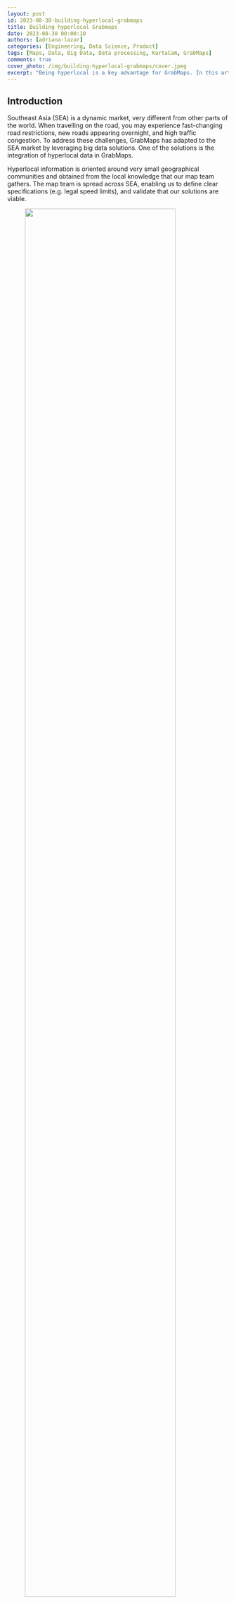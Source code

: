 ```yaml
---
layout: post
id: 2023-08-30-building-hyperlocal-grabmaps
title: Building hyperlocal Grabmaps
date: 2023-08-30 00:00:10
authors: [adriana-lazar]
categories: [Engineering, Data Science, Product]
tags: [Maps, Data, Big Data, Data processing, KartaCam, GrabMaps]
comments: true
cover_photo: /img/building-hyperlocal-grabmaps/cover.jpeg
excerpt: "Being hyperlocal is a key advantage for GrabMaps. In this article we will explain what being hyperlocal means and how it helps GrabMaps bring value to our driver-partners and passengers through the Grab platform."
---
```


## Introduction

Southeast Asia (SEA) is a dynamic market, very different from other parts of the world. When travelling on the road, you may experience fast-changing road restrictions, new roads appearing overnight, and high traffic congestion. To address these challenges, GrabMaps has adapted to the SEA market by leveraging big data solutions. One of the solutions is the integration of hyperlocal data in GrabMaps.

Hyperlocal information is oriented around very small geographical communities and obtained from the local knowledge that our map team gathers. The map team is spread across SEA, enabling us to define clear specifications (e.g. legal speed limits), and validate that our solutions are viable.

<div class="post-image-section"><figure>
  <img src="/img/building-hyperlocal-grabmaps/map-detection.gif" alt="" style="width:90%"><figcaption align="middle">Figure 1 - Map showing detections from images and probe data, and hyperlocal data.
</figcaption>
  </figure>
</div>

Hyperlocal inputs make our mapping data even more robust, adding to the details collected from our image and probe detection pipelines. Figure 1 shows how data from our detection pipeline is overlaid with hyperlocal data, and then mapped across the SEA region. If you are curious and would like to check out the data yourself, you can download it [here](https://dumps.improveosm.org/). 

## Processing hyperlocal data

Now let's go through the process of detecting hyperlocal data.

### Download data

GrabMaps is based on [OpenStreetMap](https://www.openstreetmap.org/) (OSM). The first step in the process is to download the .pbf file for Asia from [geofabrick.de](https://www.geofabrik.de/). This .pbf file contains all the data that is available on OSM, such as details of places, trees, and roads. Take for example a park, the .pbf file would contain data on the park name, wheelchair accessibility, and many more. 

For this article, we will focus on hyperlocal data related to the road network. For each road, you can obtain data such as the type of road (residential or motorway), direction of traffic (one-way or more), and road name.

### Convert data
To take advantage of big data computing, the next step in the process is to convert the .pbf file into Parquet format using a Parquetizer. This will convert the binary data in the .pbf file into a table format. Each road in SEA is now displayed as a row in a table as shown in Figure 2.

<div class="post-image-section"><figure>
  <img src="/img/building-hyperlocal-grabmaps/data-parquet.png" alt="" style="width:90%"><figcaption align="middle">Figure 2 - Road data in Parquet format.
</figcaption>
  </figure>
</div>

### Identify hyperlocal data

After the data is prepared, GrabMaps then identifies and inputs all of our hyperlocal data, and delivers a consolidated view to our downstream services. Our hyperlocal data is obtained from various sources, either by looking at geometry, or other attributes in OSM such as the direction of travel and speed limit. We also apply customised rules defined by our local map team, all in a fully automated manner. This enhances the map together with data obtained from our rides and deliveries GPS pings and from KartaView, Grab’s product for imagery collection.

<div class="post-image-section"><figure>
  <img src="/img/building-hyperlocal-grabmaps/architecture.png" alt="" style="width:90%"><figcaption align="middle">Figure 3 - Architecture diagram showing how hyperlocal data is integrated into GrabMaps.
</figcaption>
  </figure>
</div>

## Benefit of our hyperlocal GrabMaps

GrabNav, a turn-by-turn navigation tool available on the Grab driver app, is one of our products that benefits from having hyperlocal data. Here are some hyperlocal data that are made available through our approach:

- Localisation of roads: The country, state/county, or city the road is in
- Language spoken, driving side, and speed limit
- Region-specific default speed regulations 
- Consistent name usage using language inference
- Complex attributes like intersection links

To further explain the benefits of this hyperlocal feature, we will use intersection links as an example. In the next section, we will explain how intersection links data is used and how it impacts our driver-partners and passengers.

### Identifying hyperlocal data - intersection links
An intersection link is when two or more roads meet. Figure 4 and 5 illustrates what an intersection link looks like in a GrabMaps mock and in OSM.

<div class="post-image-section"><figure>
  <img src="/img/building-hyperlocal-grabmaps/intersection-link-mock.png" alt="" style="width:50%"><figcaption align="middle">Figure 4 - Mock of an intersection link. 
</figcaption>
  </figure>
</div>

<div class="post-image-section"><figure>
  <img src="/img/building-hyperlocal-grabmaps/intersection-link-illustration.png" alt="" style="width:50%"><figcaption align="middle">Figure 5 - Intersection link illustration from a real road network in OSM.  
</figcaption>
  </figure>
</div>

To locate intersection links in a road network, there are computations involved. We would first combine big data processing (which we do using Spark) with graphs. We use geohash as the unit of processing, and for each geohash, a bi-directional graph is created. 

From such resulting graphs, we can determine intersection links if:
- Road segments are parallel
- The roads have the same name
- The roads are one way roads
- Angles and the shape of the road are in the intervals or requirements we seek

Each intersection link we identify is tagged in the map as `intersection_links`. Our downstream service teams can then identify them by searching for the tag.

### Impact

The impact we create with our intersection link can be explained through the following example.

<div class="post-image-section"><figure>
  <img src="/img/building-hyperlocal-grabmaps/impact1.png" alt="" style="width:60%"><figcaption align="middle">Figure 6 - Longer route, without GrabMaps intersection link feature. The arrow indicates where the route should have suggested a u-turn.
</figcaption>
  </figure>
</div>

<div class="post-image-section"><figure>
  <img src="/img/building-hyperlocal-grabmaps/impact2.png" alt="" style="width:60%"><figcaption align="middle">Figure 7 - Shorter route using GrabMaps by taking a closer link between two main roads.
</figcaption>
  </figure>
</div>

Figure 6 and Figure 7 show two different routes for the same origin and destination. However, you can see that Figure 7 has a shorter route and this is made available by taking an intersection link early on in the route. The highlighted road segment in Figure 7 is an intersection link, tagged by the process we described earlier. The route is now much shorter making GrabNav more efficient in its route suggestion.

There are numerous factors that can impact a driver-partner's trip, and intersection links are just one example. There are many more features that GrabMaps offers across Grab’s services that allow us to “outserve” our partners.

## Conclusion

GrabMaps and GrabNav deliver enriched experiences to our driver-partners. By integrating certain hyperlocal data features, we are also able to provide more accurate pricing for both our driver-partners and passengers. In our mission towards sustainable growth, this is an area that we will keep on improving by leveraging scalable tech solutions.

# Join us

Grab is the leading superapp platform in Southeast Asia, providing everyday services that matter to consumers. More than just a ride-hailing and food delivery app, Grab offers a wide range of on-demand services in the region, including mobility, food, package and grocery delivery services, mobile payments, and financial services across 428 cities in eight countries.

Powered by technology and driven by heart, our mission is to drive Southeast Asia forward by creating economic empowerment for everyone. If this mission speaks to you, [join our team](https://grab.careers/) today!